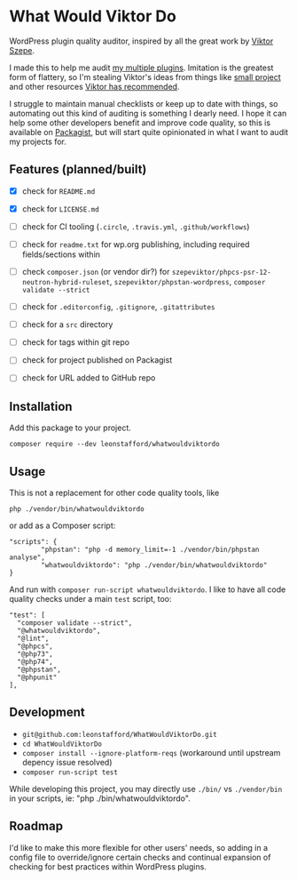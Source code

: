 # What Would Viktor Do

WordPress plugin quality auditor, inspired by all the great work by [Viktor Szepe](https://github.com/szepeviktor).

I made this to help me audit [my multiple plugins](https://github.com/leonstafford). Imitation is the greatest form of flattery, so I'm stealing Viktor's ideas from things like [small project](https://github.com/szepeviktor/small-project) and other resources [Viktor has recommended](https://tomasvotruba.com/cleaning-lady-checklist/).

I struggle to maintain manual checklists or keep up to date with things, so automating out this kind of auditing is something I dearly need. I hope it can help some other developers benefit and improve code quality, so this is available on [Packagist](https://packagist.org/packages/whatwouldviktordo/), but will start quite opinionated in what I want to audit my projects for.

## Features (planned/built)

 - [x] check for `README.md`
 - [x] check for `LICENSE.md`
 - [ ] check for CI tooling (`.circle`, `.travis.yml`, `.github/workflows`)
 - [ ] check for `readme.txt` for wp.org publishing, including required fields/sections within
 - [ ] check `composer.json` (or vendor dir?) for `szepeviktor/phpcs-psr-12-neutron-hybrid-ruleset`, `szepeviktor/phpstan-wordpress`, `composer validate --strict`
 - [ ] check for `.editorconfig`, `.gitignore`, `.gitattributes`
 - [ ] check for a `src` directory
 - [ ] check for tags within git repo
 - [ ] check for project published on Packagist
 - [ ] check for URL added to GitHub repo


## Installation

Add this package to your project.

`composer require --dev leonstafford/whatwouldviktordo`

## Usage

This is not a replacement for other code quality tools, like 

`php ./vendor/bin/whatwouldviktordo`

or add as a Composer script:

```
"scripts": {                                                                   
        "phpstan": "php -d memory_limit=-1 ./vendor/bin/phpstan analyse",
        "whatwouldviktordo": "php ./vendor/bin/whatwouldviktordo"
}
```

And run with `composer run-script whatwouldviktordo`. I like to have all code quality checks under a main `test` script, too:

```
"test": [
  "composer validate --strict",
  "@whatwouldviktordo",
  "@lint",
  "@phpcs",
  "@php73",
  "@php74",
  "@phpstan",
  "@phpunit"
],
``` 

## Development

 - `git@github.com:leonstafford/WhatWouldViktorDo.git`
 - `cd WhatWouldViktorDo`
 - `composer install --ignore-platform-reqs` (workaround until upstream depency issue resolved)
 - `composer run-script test`

While developing this project, you may directly use `./bin/` vs `./vendor/bin` in your scripts, ie: "php ./bin/whatwouldviktordo".

## Roadmap

I'd like to make this more flexible for other users' needs, so adding in a config file to override/ignore certain checks and continual expansion of checking for best practices within WordPress plugins.


